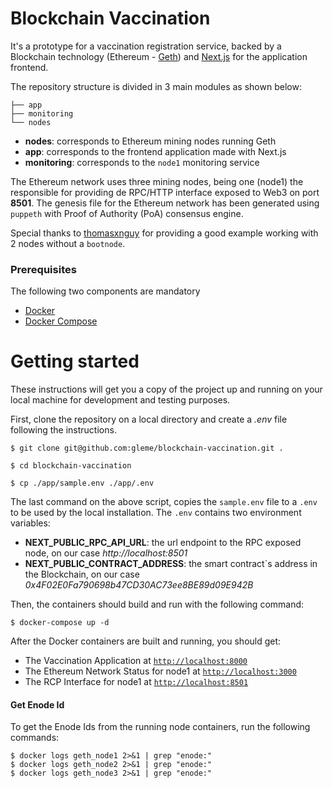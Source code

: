# Blockchain Vaccination

It's a prototype for a vaccination registration service, backed by a Blockchain technology (Ethereum - [Geth](https://hub.docker.com/r/ethereum/client-go/)) and [Next.js](https://nextjs.org/) for the application frontend.

The repository structure is divided in 3 main modules as shown below:
```
├── app
├── monitoring
└── nodes
```

- **nodes**: corresponds to Ethereum mining nodes running Geth
- **app**: corresponds to the frontend application made with Next.js
- **monitoring**: corresponds to the `node1` monitoring service

The Ethereum network uses three mining nodes, being one (node1) the responsible for providing de RPC/HTTP interface exposed to Web3 on port **8501**. The genesis file for the Ethereum network has been generated using `puppeth` with Proof of Authority (PoA) consensus engine.

Special thanks to [thomasxnguy](https://github.com/thomasxnguy/docker-ethereum) for providing a good example working with 2 nodes without a `bootnode`.
### Prerequisites

The following two components are mandatory

 - [Docker](https://docs.docker.com/get-docker)
 - [Docker Compose](https://docs.docker.com/compose/install)

# Getting started

These instructions will get you a copy of the project up and running on your local machine for development and testing purposes.

First, clone the repository on a local directory and create a *.env* file following the instructions.

```shell script
$ git clone git@github.com:gleme/blockchain-vaccination.git .

$ cd blockchain-vaccination

$ cp ./app/sample.env ./app/.env
```

The last command on the above script, copies the `sample.env` file to a `.env` to be used by the local installation. The `.env`  contains two environment variables: 
 - **NEXT_PUBLIC_RPC_API_URL**: the url endpoint to the RPC exposed node, on our case *http://localhost:8501*
 - **NEXT_PUBLIC_CONTRACT_ADDRESS**: the smart contract`s address in the Blockchain, on our case *0x4F02E0Fa790698b47CD30AC73ee8BE89d09E942B*

Then, the containers should build and run with the following command:

```shell script
$ docker-compose up -d

```

After the Docker containers are built and running, you should get:

- The Vaccination Application at [`http://localhost:8000`](http://localhost:8000)
- The Ethereum Network Status for node1 at [`http://localhost:3000`](http://localhost:3000)
- The RCP Interface for node1 at [`http://localhost:8501`](http://localhost:8501)

#### Get Enode Id

To get the Enode Ids from the running node containers, run the following commands:
```
$ docker logs geth_node1 2>&1 | grep "enode:"
$ docker logs geth_node2 2>&1 | grep "enode:"
$ docker logs geth_node3 2>&1 | grep "enode:"
```
